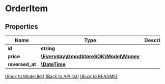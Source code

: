 # OrderItem

## Properties
Name | Type | Description | Notes
------------ | ------------- | ------------- | -------------
**id** | **string** |  | 
**price** | [**\Everyday\GmodStoreSDK\Model\Money**](Money.md) |  | 
**reversed_at** | [**\DateTime**](\DateTime.md) |  | [optional] 

[[Back to Model list]](../../README.md#documentation-for-models) [[Back to API list]](../../README.md#documentation-for-api-endpoints) [[Back to README]](../../README.md)


